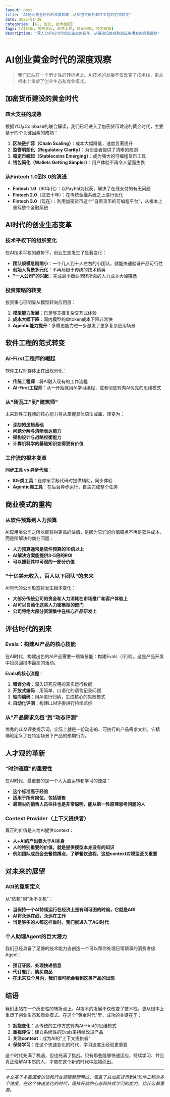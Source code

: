 ```yaml
---
layout: post
title: "AI创业黄金时代的深度观察：从加密货币到软件工程的范式转变"
date: 2025-01-28
categories: [AI, 创业, 技术趋势]
tags: [AI创业, 加密货币, 软件工程, 商业模式, 技术革命]
description: "深入分析AI时代创业生态的变革，从基础设施成熟到应用爆发的完整脉络"
---
```


# AI创业黄金时代的深度观察

> 我们正站在一个历史性的转折点上。AI技术的发展不仅改变了技术栈，更从根本上重塑了创业生态和商业模式。

## 加密货币建设的黄金时代

### 四大支柱的成熟

根据YC与Coinbase的联合解读，我们已经进入了加密货币建设的黄金时代，主要基于四个关键因素的成熟：

1. **区块链扩容（Chain Scaling）**：成本大幅降低，速度显著提升
2. **监管明朗化（Regulatory Clarity）**：为创业者提供了清晰的规则
3. **稳定币崛起（Stablecoins Emerging）**：成为强大的可编程货币工具
4. **钱包简化（Wallets Getting Simpler）**：用户体验不再令人望而生畏

### 从Fintech 1.0到3.0的演进

- **Fintech 1.0**（90年代）：以PayPal为代表，解决了在线支付的有无问题
- **Fintech 2.0**（过去十年）：在传统金融系统之上进行优化
- **Fintech 3.0**（现在）：利用加密货币这个"自带货币的可编程平台"，从根本上重写整个金融系统

## AI时代的创业生态变革

### 技术平权下的组织变化

在AI技术平权的趋势下，创业生态发生了显著变化：

- **团队规模急剧缩小**：一个几人到十人左右的小团队，就能快速验证产品可行性
- **创始人背景多元化**：不再局限于传统的技术精英
- **"一人公司"的兴起**：完成最小商业闭环所需的人力成本大幅降低

### 投资策略的转变

投资重心已明显从模型转向应用层：

1. **模型能力发展**：已足够支撑复杂交互式体验
2. **成本大幅下降**：国内模型的单token成本下降非常快
3. **Agentic能力提升**：多模态能力进一步激发了更多复杂应用场景

## 软件工程的范式转变

### AI-First工程师的崛起

软件工程师群体正在出现分化：

- **传统工程师**：将AI融入现有的工作流程
- **AI-First工程师**：从一开始就用AI学习编程，或者彻底转向AI优先的思维模式

### 从"砖瓦工"到"建筑师"

未来软件工程师的核心能力将从掌握具体语法或库，转变为：

- **深刻的逻辑基础**
- **问题分解与清晰表达能力**
- **架构设计与战略权衡能力**
- **计算机科学的基础知识变得更有价值**

### 工作流的根本变革

**同步工具 vs 异步代理**：

- **IDE类工具**：在你亲手敲代码时提供辅助，同步体验
- **Agentic类工具**：在后台异步运行，自主完成整个任务

## 商业模式的重构

### 从软件预算到人力预算

AI应用层公司之所以能获得更高的估值，是因为它们的价值锚点不再是软件成本，而是所解决的商业问题：

- **人力预算通常是软件预算的10倍以上**
- **AI解决方案能提供3-5倍的ROI**
- **可以捕获其中可观的一部分价值**

### "十亿美元收入，百人以下团队"的未来

AI时代的公司形态将发生根本变化：

- **大部分传统公司的资金和人力消耗在市场推广和客户体验上**
- **AI可以自动化这些人力密集型的部门**
- **公司将绝大部分资源集中在核心产品研发上**

## 评估时代的到来

### Evals：构建AI产品的核心技能

在AI时代，构建出色的AI产品需要一项新技能：构建Evals（评测）。这是产品开发中投资回报率最高的活动。

**Evals的核心流程**：

1. **错误分析**：深入研究应用的真实运行数据
2. **开放式编码**：用简单、口语化的语言记录问题
3. **轴向编码**：用AI进行归纳，生成核心的失败模式
4. **自动化评测**：构建LLM评委进行持续监控

### 从"产品需求文档"到"动态评测"

优秀的LLM评委提示词，实际上就是一份动态的、可执行的产品需求文档。它精确地定义了在特定场景下产品的预期行为。

## 人才观的革新

### "时钟速度"的重要性

在AI时代，最重要的是一个人大脑运转和学习的速度：

- **这个标准高于经验**
- **适用于所有岗位，包括销售**
- **最顶尖的销售人员往往也是非常聪明、能从第一性原理思考问题的人**

### Context Provider（上下文提供者）

真正的价值是人给AI提供context：

- **人+AI的产出要大于AI本身**
- **人的特别重要的价值，就是提供模型本身没有的知识**
- **例如团队成员会去餐馆蹲点，了解餐饮流程，这些context对模型至关重要**

## 对未来的展望

### AGI的重新定义

从"依赖"到"永不关机"：

- **当保持一个AI持续运行在经济上是有利可图的时候，它就是AGI**
- **AI将永远在线，永远在工作**
- **当足够多的人都这样做时，我们就进入了AGI时代**

### 个人助理Agent的巨大潜力

我们已经具备了足够的技术能力去创造一个可以帮你处理日常琐事的消费者级Agent：

- **预订牙医、处理快递信息**
- **代订餐厅、购买商品**
- **在未来12个月内，我们很可能会看到这类产品的出现**

## 结语

我们正站在一个历史性的转折点上。AI技术的发展不仅改变了技术栈，更从根本上重塑了创业生态和商业模式。在这个"黄金时代"里，成功的关键在于：

1. **拥抱变化**：从传统的工作方式转向AI-First的思维模式
2. **重视评估**：建立系统性的Evals来持续改进产品
3. **关注context**：成为AI的"上下文提供者"
4. **保持学习**：在这个快速变化的时代，学习速度比经验更重要

这个时代充满了机遇，但也充满了挑战。只有那些能够快速适应、持续学习、并且真正理解AI本质的人，才能在这个新的时代中脱颖而出。

---

*本文基于多篇深度访谈和行业观察整理而成，涵盖了从加密货币到AI软件工程的多个维度。在这个快速变化的时代，保持开放的心态和持续学习的能力，比什么都重要。*
